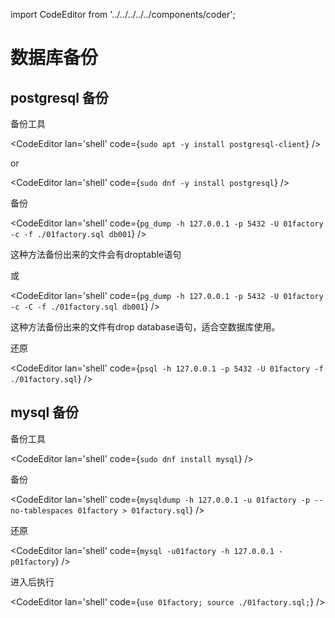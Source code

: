 import CodeEditor from '../../../../../components/coder';

# 数据库备份

## postgresql 备份

备份工具

<CodeEditor lan='shell' code={`
sudo apt -y install postgresql-client
`} />

or

<CodeEditor lan='shell' code={`
sudo dnf -y install postgresql
`} />

备份

<CodeEditor lan='shell' code={`
pg_dump -h 127.0.0.1 -p 5432 -U 01factory -c -f ./01factory.sql db001
`} />

这种方法备份出来的文件会有droptable语句

或

<CodeEditor lan='shell' code={`
pg_dump -h 127.0.0.1 -p 5432 -U 01factory -c -C -f ./01factory.sql db001
`} />

这种方法备份出来的文件有drop database语句，适合空数据库使用。

还原

<CodeEditor lan='shell' code={`
psql -h 127.0.0.1 -p 5432 -U 01factory -f ./01factory.sql
`} />

## mysql 备份

备份工具

<CodeEditor lan='shell' code={`
sudo dnf install mysql
`} />

备份

<CodeEditor lan='shell' code={`
mysqldump -h 127.0.0.1 -u 01factory -p --no-tablespaces 01factory > 01factory.sql
`} />

还原

<CodeEditor lan='shell' code={`
mysql -u01factory -h 127.0.0.1 -p01factory
`} />

进入后执行

<CodeEditor lan='shell' code={`
use 01factory;
source ./01factory.sql;
`} />
